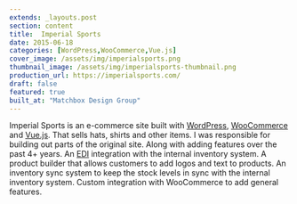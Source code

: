 ```yaml
---
extends: _layouts.post
section: content
title:  Imperial Sports
date: 2015-06-18
categories: [WordPress,WooCommerce,Vue.js]
cover_image: /assets/img/imperialsports.png
thumbnail_image: /assets/img/imperialsports-thumbnail.png
production_url: https://imperialsports.com/
draft: false
featured: true
built_at: "Matchbox Design Group"
---
```

Imperial Sports is an e-commerce site built with [WordPress](https://wordpress.org/), [WooCommerce](https://woocommerce.com/) and [Vue.js](https://vuejs.org/). That sells hats, shirts and other items. I was responsible for building out parts of the original site. Along with adding features over the past 4+ years. An [EDI](https://en.wikipedia.org/wiki/Electronic_data_interchange) integration with the internal inventory system. A product builder that allows customers to add logos and text to products. An inventory sync system to keep the stock levels in sync with the internal inventory system. Custom integration with WooCommerce to add general features.
